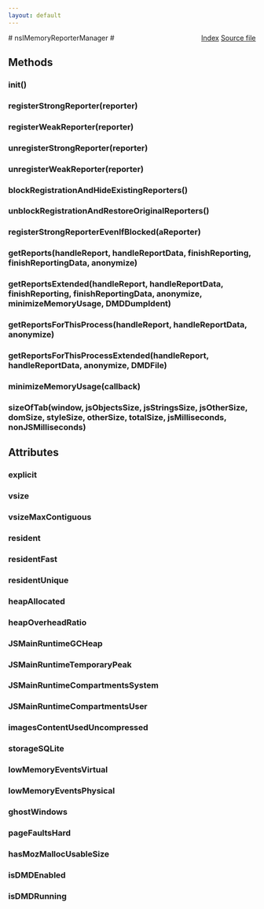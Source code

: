 ```yaml
---
layout: default
---
```

<div class='links' style='float:right'><a href="../index.html">Index</a>
<a href="http://dxr.mozilla.org/mozilla-central/source/xpcom/base/nsIMemoryReporter.idl">Source file</a>
</div>
# nsIMemoryReporterManager #

## Methods ##

### init() ###

### registerStrongReporter(reporter) ###

### registerWeakReporter(reporter) ###

### unregisterStrongReporter(reporter) ###

### unregisterWeakReporter(reporter) ###

### blockRegistrationAndHideExistingReporters() ###

### unblockRegistrationAndRestoreOriginalReporters() ###

### registerStrongReporterEvenIfBlocked(aReporter) ###

### getReports(handleReport, handleReportData, finishReporting, finishReportingData, anonymize) ###

### getReportsExtended(handleReport, handleReportData, finishReporting, finishReportingData, anonymize, minimizeMemoryUsage, DMDDumpIdent) ###

### getReportsForThisProcess(handleReport, handleReportData, anonymize) ###

### getReportsForThisProcessExtended(handleReport, handleReportData, anonymize, DMDFile) ###

### minimizeMemoryUsage(callback) ###

### sizeOfTab(window, jsObjectsSize, jsStringsSize, jsOtherSize, domSize, styleSize, otherSize, totalSize, jsMilliseconds, nonJSMilliseconds) ###

## Attributes ##

### explicit ###

### vsize ###

### vsizeMaxContiguous ###

### resident ###

### residentFast ###

### residentUnique ###

### heapAllocated ###

### heapOverheadRatio ###

### JSMainRuntimeGCHeap ###

### JSMainRuntimeTemporaryPeak ###

### JSMainRuntimeCompartmentsSystem ###

### JSMainRuntimeCompartmentsUser ###

### imagesContentUsedUncompressed ###

### storageSQLite ###

### lowMemoryEventsVirtual ###

### lowMemoryEventsPhysical ###

### ghostWindows ###

### pageFaultsHard ###

### hasMozMallocUsableSize ###

### isDMDEnabled ###

### isDMDRunning ###
